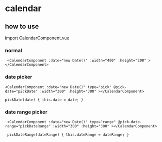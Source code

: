 # calendar

## how to use

import CalendarComponent.vue

### normal

`
<CalendarComponent
        :date="new Date()"
        :width="400"
        :height="200"
      ></CalendarComponent>`

### date picker

`<CalendarComponent
:date="new Date()"
type="pick"
@pick-date="pickDate"
:width="300"
:height="300" ></CalendarComponent>`

`pickDate(date) {
this.date = date;
}`

### date range picker

`
<CalendarComponent
:date="new Date()"
type="range"
@pick-date-range="pickDateRange"
:width="300"
:height="300" ></CalendarComponent>`

`
pickDateRange(dateRange) {
this.dateRange = dateRange;
}`
